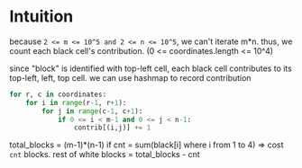 # Intuition

because `2 <= m <= 10^5 and 2 <= n <= 10^5`, we can't iterate m*n.
thus, we count each black cell's contribution. (0 <= coordinates.length <= 10^4)

since "block" is identified with top-left cell, each black cell contributes to its top-left, left, top cell.
we can use hashmap to record contribution

```py
for r, c in coordinates:
    for i in range(r-1, r+1):
        for j in range(c-1, c+1):
            if 0 <= i < m-1 and 0 <= j < n-1:
                contrib[(i,j)] += 1
```

total_blocks = (m-1)*(n-1)
if cnt = sum(black[i] where i from 1 to 4) => cost `cnt` blocks.
rest of white blocks = total_blocks - cnt